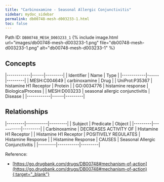 ```yaml
---
title: "Carbinoxamine - Seasonal Allergic Conjunctivitis"
sidebar: mydoc_sidebar
permalink: db00748-mesh-d003233-1.html
toc: false 
---
```



Path ID: `DB00748_MESH_D003233_1`
{% include image.html url="images/db00748-mesh-d003233-1.png" file="db00748-mesh-d003233-1.png" alt="db00748-mesh-d003233-1" %}

## Concepts

|------------|------|---------|
| Identifier | Name | Type    |
|------------|------|---------|
| MESH:C004649 | carbinoxamine | Drug |
| UniProt:P35367 | histamine H1 Receptor | Protein |
| GO:0034776 | histamine response | BiologicalProcess |
| MESH:D003233 | seasonal allergic conjunctivitis | Disease |
|------------|------|---------|

## Relationships

|---------|-----------|---------|
| Subject | Predicate | Object  |
|---------|-----------|---------|
| Carbinoxamine | DECREASES ACTIVITY OF | Histamine H1 Receptor |
| Histamine H1 Receptor | POSITIVELY REGULATES | Histamine Response |
| Histamine Response | CAUSES | Seasonal Allergic Conjunctivitis |
|---------|-----------|---------|

Reference:
  - [https://go.drugbank.com/drugs/DB00748#mechanism-of-action](https://go.drugbank.com/drugs/DB00748#mechanism-of-action){:target="_blank"}